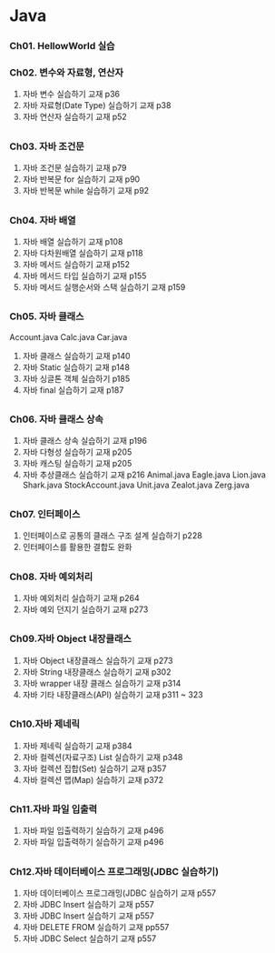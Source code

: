# Java
### Ch01. HellowWorld 실습

### Ch02. 변수와 자료형, 연산자
1. 자바 변수 실습하기 교재 p36
2. 자바 자료형(Date Type) 실습하기 교재 p38
3. 자바 연산자 실습하기 교재 p52
##

### Ch03. 자바 조건문
1. 자바 조건문 실습하기 교재 p79
2. 자바 반복문 for 실습하기 교재 p90
3. 자바 반복문 while 실습하기 교재 p92
##

### Ch04. 자바 배열
1. 자바 배열 실습하기 교재 p108
2. 자바 다차원배열 실습하기 교재 p118
3. 자바 메서드 실습하기 교재 p152
4. 자바 메서드 타입 실습하기 교재 p155
5. 자바 메서드 실행순서와 스택 실습하기 교재 p159
##

### Ch05. 자바 클래스 
Account.java
Calc.java
Car.java
1. 자바 클래스 실습하기 교재 p140
2. 자바 Static 실습하기 교재 p148
3. 자바 싱글톤 객체 실습하기 p185
4. 자바 final 실습하기 교재 p187
##

### Ch06.  자바 클래스 상속 
1. 자바 클래스 상속 실습하기 교재 p196
2. 자바 다형성 실습하기 교재 p205
3. 자바 캐스팅 실습하기 교재 p205
4. 자바 추상클래스 실습하기 교재 p216
Animal.java
Eagle.java
Lion.java
Shark.java
StockAccount.java
Unit.java
Zealot.java
Zerg.java
##

### Ch07. 인터페이스
1. 인터페이스로 공통의 클래스 구조 설계 실습하기 p228
2. 인터페이스를 활용한 결합도 완화
##

### Ch08. 자바 예외처리 
1. 자바 예외처리 실습하기 교재 p264 
2. 자바 예외 던지기 실습하기 교재 p273
##

### Ch09.자바 Object 내장클래스
1. 자바 Object 내장클래스 실습하기 교재 p273
2. 자바 String 내장클래스 실습하기 교재 p302
3. 자바 wrapper 내장 클래스 실습하기 교재 p314
4. 자바 기타 내장클래스(API) 실습하기 교재 p311 ~ 323
##

### Ch10.자바 제네릭
1. 자바 제네릭 실습하기 교재 p384
2. 자바 컬렉션(자료구조) List 실습하기 교재 p348
3. 자바 컬렉션 집합(Set) 실습하기 교재 p357
4. 자바 컬렉션 맵(Map) 실습하기 교재 p372
##

### Ch11.자바 파일 입출력
1. 자바 파일 입출력하기 실습하기 교재 p496
2. 자바 파일 입출력하기 실습하기 교재 p496
##

### Ch12.자바 데이터베이스 프로그래밍(JDBC 실습하기)
1. 자바 데이터베이스 프로그래밍(JDBC 실습하기 교재 p557
2. 자바 JDBC Insert 실습하기 교재 p557
3. 자바 JDBC Insert 실습하기 교재 p557
4. 자바 DELETE FROM 실습하기 교재 pp557
5. 자바 JDBC Select 실습하기 교재 p557
##